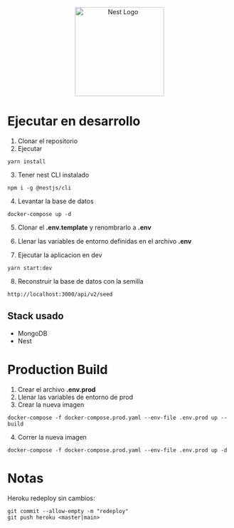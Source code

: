 <p align="center">
  <a href="http://nestjs.com/" target="blank"><img src="https://nestjs.com/img/logo-small.svg" width="200" alt="Nest Logo" /></a>
</p>

# Ejecutar en desarrollo

1. Clonar el repositorio
2. Ejecutar

```
yarn install
```

3. Tener nest CLI instalado

```
npm i -g @nestjs/cli
```

4. Levantar la base de datos

```
docker-compose up -d
```

5. Clonar el __.env.template__ y renombrarlo a __.env__
   
6. Llenar las variables de entorno definidas en el archivo __.env__

7. Ejecutar la aplicacion en dev

```
yarn start:dev
```

8. Reconstruir la base de datos con la semilla
```
http://localhost:3000/api/v2/seed
```

## Stack usado

* MongoDB
* Nest

# Production Build
1. Crear el archivo __.env.prod__
2. Llenar las variables de entorno de prod
3. Crear la nueva imagen
```
docker-compose -f docker-compose.prod.yaml --env-file .env.prod up --build
```
4. Correr la nueva imagen
```
docker-compose -f docker-compose.prod.yaml --env-file .env.prod up -d
```

# Notas
Heroku redeploy sin cambios:
```
git commit --allow-empty -m "redeploy"
git push heroku <master|main>
```
